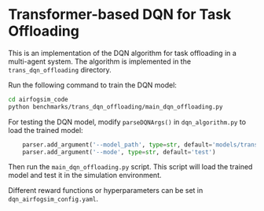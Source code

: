 
<!-- dqn for task offloading benchmark -->
# Transformer-based DQN for Task Offloading

This is an implementation of the DQN algorithm for task offloading in a multi-agent system. The algorithm is implemented in the `trans_dqn_offloading` directory.

Run the following command to train the DQN model:

```bash
cd airfogsim_code
python benchmarks/trans_dqn_offloading/main_dqn_offloading.py
```

For testing the DQN model, modify `parseDQNArgs()` in `dqn_algorithm.py` to load the trained model:

```python
    parser.add_argument('--model_path', type=str, default='models/trans_dqn/final_model.final_pth')
    parser.add_argument('--mode', type=str, default='test')
```

Then run the `main_dqn_offloading.py` script. This script will load the trained model and test it in the simulation environment.

Different reward functions or hyperparameters can be set in `dqn_airfogsim_config.yaml`.
